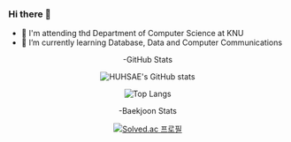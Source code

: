 ### Hi there 👋
  - 🧐 I'm attending thd Department of Computer Science at KNU
  - 🌱 I’m currently learning Database, Data and Computer Communications
<!--
**HUHSAE/HUHSAE** is a ✨ _special_ ✨ repository because its `README.md` (this file) appears on your GitHub profile.

Here are some ideas to get you started:

- 🔭 I’m currently working on ...
- 🌱 I’m currently learning ...
- 👯 I’m looking to collaborate on ...
- 🤔 I’m looking for help with ...
- 💬 Ask me about ...
- 📫 How to reach me: ...
- 😄 Pronouns: ...
- ⚡ Fun fact: ...
-->

<div align = center>
  -GitHub Stats
  
  ![HUHSAE's GitHub stats](https://github-readme-stats.vercel.app/api?username=HUHSAE&show_icons=true&theme=nightowl)
  
  ![Top Langs](https://github-readme-stats.vercel.app/api/top-langs/?username=HUHSAE&layout=compact&theme=nightowl)
  
  -Baekjoon Stats
  
  [![Solved.ac 프로필](http://mazassumnida.wtf/api/v2/generate_badge?boj=dragonsd)](https://solved.ac/dragonsd)
  
</div>
  
 

